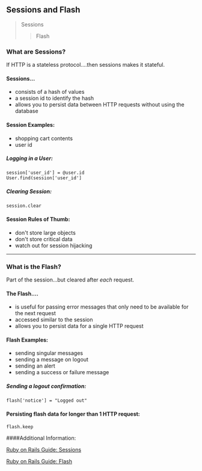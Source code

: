 ## Sessions and Flash

>Sessions
>>Flash

### What are Sessions?

If HTTP is a stateless protocol....then sessions makes it stateful.

#### Sessions...
* consists of a hash of values
* a session id to identify the hash
* allows you to persist data between HTTP requests without using the database

#### Session Examples:
* shopping cart contents
* user id

##### Logging in a User:

````
session['user_id'] = @user.id
User.find(session['user_id']
````

##### Clearing Session:

````
session.clear
````


#### Session Rules of Thumb:
* don't store large objects
* don't store critical data
* watch out for session hijacking

*****

### What is the Flash?

Part of the session...but cleared after *each* request.

#### The Flash....
* is useful for passing error messages that only need to be available for the next request
* accessed similar to the session
* allows you to persist data for a single HTTP request

#### Flash Examples:
* sending singular messages
* sending a message on logout
* sending an alert
* sending a success or failure message

##### Sending a logout confirmation:

````
flash['notice'] = "Logged out"
````

#### Persisting flash data for longer than 1 HTTP request:

````
flash.keep
````


####Additional Information:

[Ruby on Rails Guide: Sessions](http://guides.rubyonrails.org/security.html#sessions)

[Ruby on Rails Guide: Flash](http://guides.rubyonrails.org/action_controller_overview.html#the-flash)
